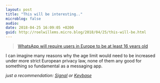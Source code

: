 ```yaml
---
layout: post
title: "This will be interesting.."
microblog: false
audio: 
date: 2018-04-25 16:09:05 +0200
guid: http://roelwillems.micro.blog/2018/04/25/this-will-be.html
---
```

> [WhatsApp will require users in Europe to be at least 16 years old](https://www.engadget.com/2018/04/24/whatsapp-require-users-in-europe-at-least-16-years-old/)

I can imagine many reasons why the age limit would need to be increased under more strict European privacy law, none of them any good for something so fundamental as a messaging app.

_just a recommendation: [Signal](https://signal.org) or [Keybase](https://keybase.io)_
